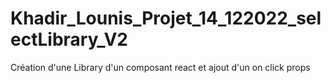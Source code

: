 # Khadir_Lounis_Projet_14_122022_selectLibrary_V2
Création d'une Library d'un composant react et ajout d'un on click props
